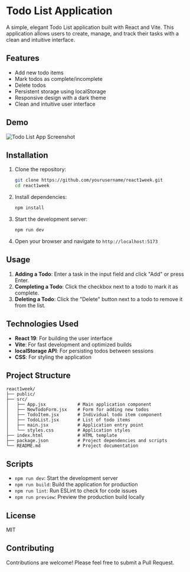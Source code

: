 # Todo List Application

A simple, elegant Todo List application built with React and Vite. This application allows users to create, manage, and track their tasks with a clean and intuitive interface.

## Features

- Add new todo items
- Mark todos as complete/incomplete
- Delete todos
- Persistent storage using localStorage
- Responsive design with a dark theme
- Clean and intuitive user interface

## Demo

![Todo List App Screenshot](https://via.placeholder.com/400x300?text=Todo+List+App)

## Installation

1. Clone the repository:
   ```bash
   git clone https://github.com/yourusername/react1week.git
   cd react1week
   ```

2. Install dependencies:
   ```bash
   npm install
   ```

3. Start the development server:
   ```bash
   npm run dev
   ```

4. Open your browser and navigate to `http://localhost:5173`

## Usage

1. **Adding a Todo**: Enter a task in the input field and click "Add" or press Enter.
2. **Completing a Todo**: Click the checkbox next to a todo to mark it as complete.
3. **Deleting a Todo**: Click the "Delete" button next to a todo to remove it from the list.

## Technologies Used

- **React 19**: For building the user interface
- **Vite**: For fast development and optimized builds
- **localStorage API**: For persisting todos between sessions
- **CSS**: For styling the application

## Project Structure

```
react1week/
├── public/
├── src/
│   ├── App.jsx            # Main application component
│   ├── NewTodoForm.jsx    # Form for adding new todos
│   ├── TodoItem.jsx       # Individual todo item component
│   ├── TodoList.jsx       # List of todo items
│   ├── main.jsx           # Application entry point
│   └── styles.css         # Application styles
├── index.html             # HTML template
├── package.json           # Project dependencies and scripts
└── README.md              # Project documentation
```

## Scripts

- `npm run dev`: Start the development server
- `npm run build`: Build the application for production
- `npm run lint`: Run ESLint to check for code issues
- `npm run preview`: Preview the production build locally

## License

MIT

## Contributing

Contributions are welcome! Please feel free to submit a Pull Request.
